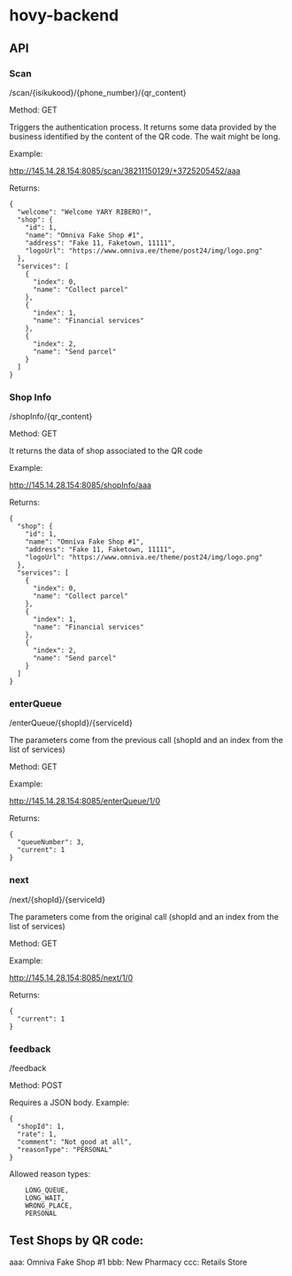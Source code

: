 # hovy-backend

## API

### Scan

/scan/{isikukood}/{phone_number}/{qr_content}

Method: GET

Triggers the authentication process. It returns some data provided by the business identified by the content of the QR code.
The wait might be long.

Example:

http://145.14.28.154:8085/scan/38211150129/+3725205452/aaa

Returns:

```
{
  "welcome": "Welcome YARY RIBERO!",
  "shop": {
    "id": 1,
    "name": "Omniva Fake Shop #1",
    "address": "Fake 11, Faketown, 11111",
    "logoUrl": "https://www.omniva.ee/theme/post24/img/logo.png"
  },
  "services": [
    {
      "index": 0,
      "name": "Collect parcel"
    },
    {
      "index": 1,
      "name": "Financial services"
    },
    {
      "index": 2,
      "name": "Send parcel"
    }
  ]
}
```

### Shop Info

/shopInfo/{qr_content}

Method: GET

It returns the data of shop associated to the QR code

Example:

http://145.14.28.154:8085/shopInfo/aaa

Returns:

```
{
  "shop": {
    "id": 1,
    "name": "Omniva Fake Shop #1",
    "address": "Fake 11, Faketown, 11111",
    "logoUrl": "https://www.omniva.ee/theme/post24/img/logo.png"
  },
  "services": [
    {
      "index": 0,
      "name": "Collect parcel"
    },
    {
      "index": 1,
      "name": "Financial services"
    },
    {
      "index": 2,
      "name": "Send parcel"
    }
  ]
}
```

### enterQueue

/enterQueue/{shopId}/{serviceId}

The parameters come from the previous call (shopId and an index from the list of services)

Method: GET

Example:

http://145.14.28.154:8085/enterQueue/1/0

Returns:

```
{
  "queueNumber": 3,
  "current": 1
}
```

### next

/next/{shopId}/{serviceId}

The parameters come from the original call (shopId and an index from the list of services)

Method: GET

Example:

http://145.14.28.154:8085/next/1/0

Returns:

```
{
  "current": 1
}
```

### feedback

/feedback

Method: POST

Requires a JSON body. Example:

```
{
  "shopId": 1,
  "rate": 1,
  "comment": "Not good at all",
  "reasonType": "PERSONAL"
}
```

Allowed reason types:

        LONG_QUEUE,
        LONG_WAIT,
        WRONG_PLACE,
        PERSONAL

## Test Shops by QR code:

aaa: Omniva Fake Shop #1
bbb: New Pharmacy
ccc: Retails Store